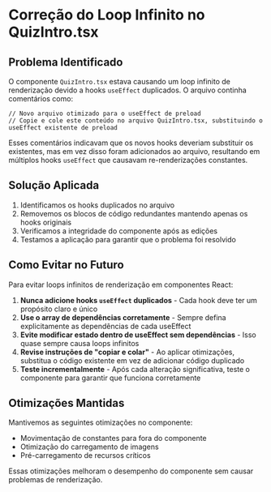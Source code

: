 # Correção do Loop Infinito no QuizIntro.tsx

## Problema Identificado
O componente `QuizIntro.tsx` estava causando um loop infinito de renderização devido a hooks `useEffect` duplicados. O arquivo continha comentários como:

```tsx
// Novo arquivo otimizado para o useEffect de preload
// Copie e cole este conteúdo no arquivo QuizIntro.tsx, substituindo o useEffect existente de preload
```

Esses comentários indicavam que os novos hooks deveriam substituir os existentes, mas em vez disso foram adicionados ao arquivo, resultando em múltiplos hooks `useEffect` que causavam re-renderizações constantes.

## Solução Aplicada
1. Identificamos os hooks duplicados no arquivo
2. Removemos os blocos de código redundantes mantendo apenas os hooks originais
3. Verificamos a integridade do componente após as edições
4. Testamos a aplicação para garantir que o problema foi resolvido

## Como Evitar no Futuro
Para evitar loops infinitos de renderização em componentes React:

1. **Nunca adicione hooks `useEffect` duplicados** - Cada hook deve ter um propósito claro e único
2. **Use o array de dependências corretamente** - Sempre defina explicitamente as dependências de cada useEffect
3. **Evite modificar estado dentro de useEffect sem dependências** - Isso quase sempre causa loops infinitos
4. **Revise instruções de "copiar e colar"** - Ao aplicar otimizações, substitua o código existente em vez de adicionar código duplicado
5. **Teste incrementalmente** - Após cada alteração significativa, teste o componente para garantir que funciona corretamente

## Otimizações Mantidas
Mantivemos as seguintes otimizações no componente:
- Movimentação de constantes para fora do componente
- Otimização do carregamento de imagens
- Pré-carregamento de recursos críticos

Essas otimizações melhoram o desempenho do componente sem causar problemas de renderização.

